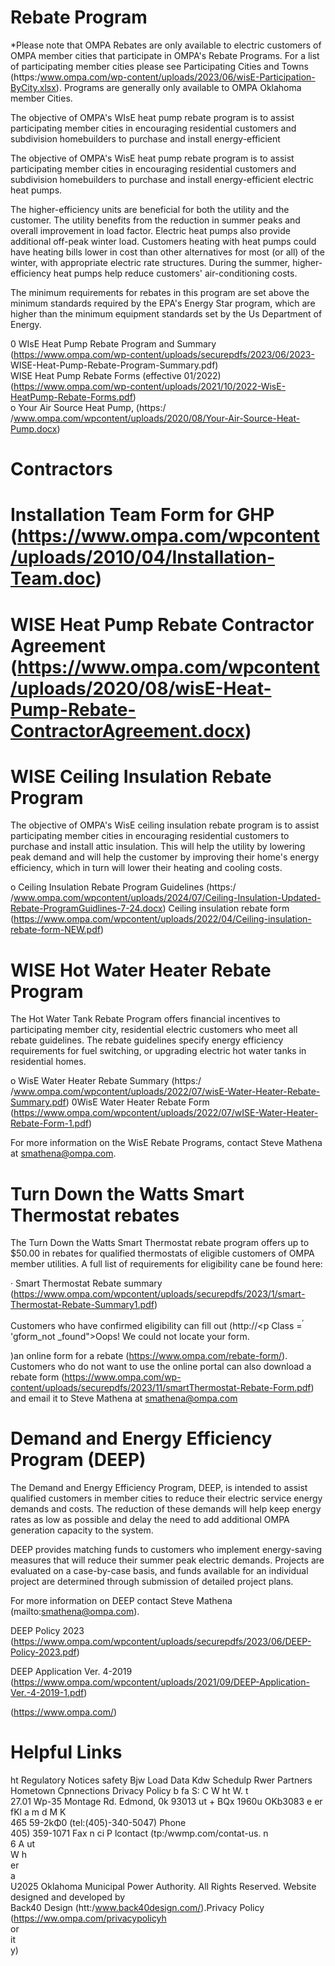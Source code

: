 # Rebate Program  

\*Please note that OMPA Rebates are only available to electric customers of OMPA member cities that participate in OMPA's Rebate Programs. For a list of participating member cities please see Participating Cities and Towns (https:/www.ompa.com/wp-content/uploads/2023/06/wisE-Participation-ByCity.xlsx). Programs are generally only available to OMPA Oklahoma member Cities.  

The objective of OMPA's WIsE heat pump rebate program is to assist participating member cities in encouraging residential customers and subdivision homebuilders to purchase and install energy-efficient  

The objective of OMPA's WisE heat pump rebate program is to assist participating member cities in encouraging residential customers and subdivision homebuilders to purchase and install energy-efficient electric heat pumps.  

The higher-efficiency units are beneficial for both the utility and the customer. The utility benefits from the reduction in summer peaks and overall improvement in load factor. Electric heat pumps also provide additional off-peak winter load. Customers heating with heat pumps could have heating bills lower in cost than other alternatives for most (or all) of the winter, with appropriate electric rate structures. During the summer, higher-efficiency heat pumps help reduce customers' air-conditioning costs.  

The minimum requirements for rebates in this program are set above the minimum standards required by the EPA's Energy Star program, which are higher than the minimum equipment standards set by the Us Department of Energy.  

0 WIsE Heat Pump Rebate Program and Summary (https://www.ompa.com/wp-content/uploads/securepdfs/2023/06/2023- WISE-Heat-Pump-Rebate-Program-Summary.pdf)   
WISE Heat Pump Rebate Forms (effective 01/2022) (https://www.ompa.com/wp-content/uploads/2021/10/2022-WisE-HeatPump-Rebate-Forms.pdf)   
o Your Air Source Heat Pump, (https:/ /www.ompa.com/wpcontent/uploads/2020/08/Your-Air-Source-Heat-Pump.docx)  

# Contractors  

# Installation Team Form for GHP (https://www.ompa.com/wpcontent/uploads/2010/04/Installation-Team.doc)  

# WISE Heat Pump Rebate Contractor Agreement (https://www.ompa.com/wpcontent/uploads/2020/08/wisE-Heat-Pump-Rebate-ContractorAgreement.docx)  

# WISE Ceiling Insulation Rebate Program  

The objective of OMPA's WisE ceiling insulation rebate program is to assist participating member cities in encouraging residential customers to purchase and install attic insulation. This will help the utility by lowering peak demand and will help the customer by improving their home's energy efficiency, which in turn will lower their heating and cooling costs.  

o Ceiling Insulation Rebate Program Guidelines (https:/ /www.ompa.com/wpcontent/uploads/2024/07/Ceiling-Insulation-Updated-Rebate-ProgramGuidlines-7-24.docx) Ceiling insulation rebate form (https://www.ompa.com/wpcontent/uploads/2022/04/Ceiling-insulation-rebate-form-NEW.pdf)  

# WISE Hot Water Heater Rebate Program  

The Hot Water Tank Rebate Program offers financial incentives to participating member city, residential electric customers who meet all rebate guidelines. The rebate guidelines specify energy efficiency requirements for fuel switching, or upgrading electric hot water tanks in residential homes.  

o WisE Water Heater Rebate Summary (https:/ /www.ompa.com/wpcontent/uploads/2022/07/wisE-Water-Heater-Rebate-Summary.pdf) 0WisE Water Heater Rebate Form (https://www.ompa.com/wpcontent/uploads/2022/07/wISE-Water-Heater-Rebate-Form-1.pdf)  

For more information on the WisE Rebate Programs, contact Steve Mathena at smathena@ompa.com.  

# Turn Down the Watts Smart Thermostat rebates  

The Turn Down the Watts Smart Thermostat rebate program offers up to $\$50.00$ in rebates for qualified thermostats of eligible customers of OMPA member utilities. A full list of requirements for eligibility cane be found here:  

· Smart Thermostat Rebate summary (https://www.ompa.com/wpcontent/uploads/securepdfs/2023/1/smart-Thermostat-Rebate-Summary1.pdf)  

Customers who have confirmed eligibility can fill out (http://<p Class $=^{\prime}$ 'gform_not _found">Oops! We could not locate your form.</p>)an online form for a rebate (https://www.ompa.com/rebate-form/). Customers who do not want to use the online portal can also download a rebate form (https://www.ompa.com/wp-content/uploads/securepdfs/2023/11/smartThermostat-Rebate-Form.pdf) and email it to Steve Mathena at smathena@ompa.com  

# Demand and Energy Efficiency Program (DEEP)  

The Demand and Energy Efficiency Program, DEEP, is intended to assist qualified customers in member cities to reduce their electric service energy demands and costs. The reduction of these demands will help keep energy rates as low as possible and delay the need to add additional OMPA generation capacity to the system.  

DEEP provides matching funds to customers who implement energy-saving measures that will reduce their summer peak electric demands. Projects are evaluated on a case-by-case basis, and funds available for an individual project are determined through submission of detailed project plans.  

For more information on DEEP contact Steve Mathena (mailto:smathena@ompa.com).  

DEEP Policy 2023 (https://www.ompa.com/wpcontent/uploads/securepdfs/2023/06/DEEP-Policy-2023.pdf)  

DEEP Application Ver. 4-2019 (https://www.ompa.com/wpcontent/uploads/2021/09/DEEP-Application-Ver.-4-2019-1.pdf)  

(https://www.ompa.com/)  

# Helpful Links  

ht Regulatory Notices safety Bjw Load Data Kdw Schedulp Rwer Partners Hometown Cpnnections Drivacy Policy b fa S: C W ht W. t   
27.01 Wp-35 Montage Rd. Edmond, 0k 93013 ut + BQx 1960u OKb3083 e er fKl a m d M K   
465 59-2kΦ0 (tel:(405)-340-5047) Phone   
405) 359-1071 Fax n ci P lcontact (tp:/wwmp.com/contat-us. n   
6 A ut   
W h   
er   
a   
U2025 Oklahoma Municipal Power Authority. All Rights Reserved. Website designed and developed by   
Back40 Design (htt:/www.back40design.com/).Privacy Policy (https://ww.ompa.com/privacypolicyh   
or   
it   
y)  